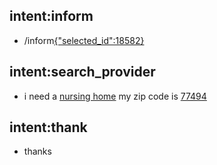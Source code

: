 ## intent:inform
- /inform[{"selected_id":18582}](selected_id:18582)

## intent:search_provider
- i need a [nursing home](selected_type_slot:3) my zip code is [77494](zip)

## intent:thank
- thanks
